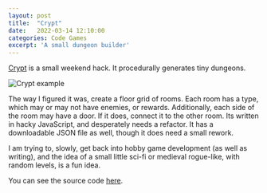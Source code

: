 ```yaml
---
layout: post
title:  "Crypt"
date:   2022-03-14 12:10:00
categories: Code Games
excerpt: 'A small dungeon builder'
---
```


<!-- commenting this out to use later -->
<!-- {% highlight ruby %}
def print_hi(name)
  puts "Hi, #{name}"
end
print_hi('Tom')
#=> prints 'Hi, Tom' to STDOUT.
{% endhighlight %} -->

[Crypt](https://johnakers.net/crypt) is a small weekend hack. It procedurally generates tiny dungeons.

![Crypt example](/praxis/assets/images/crypt.png)

The way I figured it was, create a floor grid of rooms. Each room has a type, which may or may not have
enemies, or rewards. Additionally, each side of the room may have a door. If it does, connect it to
the other room. Its written in hacky JavaScript, and desperately needs a refactor. It has a downloadable
JSON file as well, though it does need a small rework.

I am trying to, slowly, get back into hobby game development (as well as writing), and the idea of
a small little sci-fi or medieval rogue-like, with random levels, is a fun idea.

You can see the source code [here](https://github.com/johnakers/crypt).
